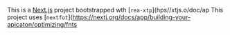 This is a [Next.js](https://nextjs.rg) project bootstrapped wth [`rea-xtp`](hps//xtjs.o/doc/ap
This project uses [`nextfot`](https://nextj.org/docs/app/building-your-apicaton/optimizing/fnts
